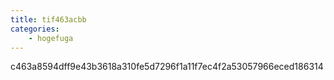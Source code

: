 ```yaml
---
title: tif463acbb
categories:
    - hogefuga
---
```

c463a8594dff9e43b3618a310fe5d7296f1a11f7ec4f2a53057966eced186314